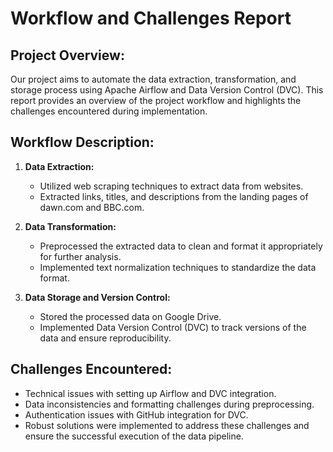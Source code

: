 # Workflow and Challenges Report

## Project Overview:
Our project aims to automate the data extraction, transformation, and storage process using Apache Airflow and Data Version Control (DVC). This report provides an overview of the project workflow and highlights the challenges encountered during implementation.

## Workflow Description:
1. **Data Extraction:**
   - Utilized web scraping techniques to extract data from websites.
   - Extracted links, titles, and descriptions from the landing pages of dawn.com and BBC.com.

2. **Data Transformation:**
   - Preprocessed the extracted data to clean and format it appropriately for further analysis.
   - Implemented text normalization techniques to standardize the data format.

3. **Data Storage and Version Control:**
   - Stored the processed data on Google Drive.
   - Implemented Data Version Control (DVC) to track versions of the data and ensure reproducibility.

## Challenges Encountered:
- Technical issues with setting up Airflow and DVC integration.
- Data inconsistencies and formatting challenges during preprocessing.
- Authentication issues with GitHub integration for DVC.
- Robust solutions were implemented to address these challenges and ensure the successful execution of the data pipeline.
